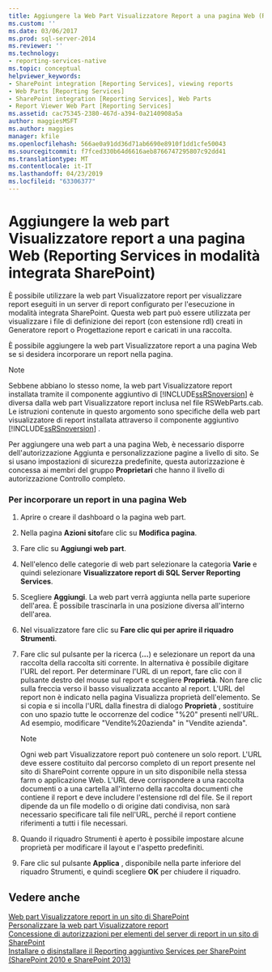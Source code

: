 ```yaml
---
title: Aggiungere la Web Part Visualizzatore Report a una pagina Web (Reporting Services in modalità integrata SharePoint) | Microsoft Docs
ms.custom: ''
ms.date: 03/06/2017
ms.prod: sql-server-2014
ms.reviewer: ''
ms.technology:
- reporting-services-native
ms.topic: conceptual
helpviewer_keywords:
- SharePoint integration [Reporting Services], viewing reports
- Web Parts [Reporting Services]
- SharePoint integration [Reporting Services], Web Parts
- Report Viewer Web Part [Reporting Services]
ms.assetid: cac75345-2380-467d-a394-0a2140908a5a
author: maggiesMSFT
ms.author: maggies
manager: kfile
ms.openlocfilehash: 566ae0a91dd36d71ab6690e8910f1dd1cfe50043
ms.sourcegitcommit: f7fced330b64d6616aeb8766747295807c92dd41
ms.translationtype: MT
ms.contentlocale: it-IT
ms.lasthandoff: 04/23/2019
ms.locfileid: "63306377"
---
```

# <a name="add-the-report-viewer-web-part-to-a-web-page-reporting-services-in-sharepoint-integrated-mode"></a>Aggiungere la web part Visualizzatore report a una pagina Web (Reporting Services in modalità integrata SharePoint)
  È possibile utilizzare la web part Visualizzatore report per visualizzare report eseguiti in un server di report configurato per l'esecuzione in modalità integrata SharePoint. Questa web part può essere utilizzata per visualizzare i file di definizione dei report (con estensione rdl) creati in Generatore report o Progettazione report e caricati in una raccolta.  
  
 È possibile aggiungere la web part Visualizzatore report a una pagina Web se si desidera incorporare un report nella pagina.  
  
> [!NOTE]  
>  Sebbene abbiano lo stesso nome, la web part Visualizzatore report installata tramite il componente aggiuntivo di [!INCLUDE[ssRSnoversion](../../includes/ssrsnoversion-md.md)] è diversa dalla web part Visualizzatore report inclusa nel file RSWebParts.cab. Le istruzioni contenute in questo argomento sono specifiche della web part visualizzatore di report installata attraverso il componente aggiuntivo [!INCLUDE[ssRSnoversion](../../includes/ssrsnoversion-md.md)] .  
  
 Per aggiungere una web part a una pagina Web, è necessario disporre dell'autorizzazione Aggiunta e personalizzazione pagine a livello di sito. Se si usano impostazioni di sicurezza predefinite, questa autorizzazione è concessa ai membri del gruppo **Proprietari** che hanno il livello di autorizzazione Controllo completo.  
  
### <a name="to-embed-a-report-in-a-web-page"></a>Per incorporare un report in una pagina Web  
  
1.  Aprire o creare il dashboard o la pagina web part.  
  
2.  Nella pagina **Azioni sito**fare clic su **Modifica pagina**.  
  
3.  Fare clic su **Aggiungi web part**.  
  
4.  Nell'elenco delle categorie di web part selezionare la categoria **Varie** e quindi selezionare **Visualizzatore report di SQL Server Reporting Services**.  
  
5.  Scegliere **Aggiungi**. La web part verrà aggiunta nella parte superiore dell'area. È possibile trascinarla in una posizione diversa all'interno dell'area.  
  
6.  Nel visualizzatore fare clic su **Fare clic qui per aprire il riquadro Strumenti**.  
  
7.  Fare clic sul pulsante per la ricerca (**...**) e selezionare un report da una raccolta della raccolta siti corrente. In alternativa è possibile digitare l'URL del report. Per determinare l'URL di un report, fare clic con il pulsante destro del mouse sul report e scegliere **Proprietà**. Non fare clic sulla freccia verso il basso visualizzata accanto al report. L'URL del report non è indicato nella pagina Visualizza proprietà dell'elemento. Se si copia e si incolla l'URL dalla finestra di dialogo **Proprietà** , sostituire con uno spazio tutte le occorrenze del codice "%20" presenti nell'URL. Ad esempio, modificare "Vendite%20azienda" in "Vendite azienda".  
  
    > [!NOTE]  
    >  Ogni web part Visualizzatore report può contenere un solo report. L'URL deve essere costituito dal percorso completo di un report presente nel sito di SharePoint corrente oppure in un sito disponibile nella stessa farm o applicazione Web. L'URL deve corrispondere a una raccolta documenti o a una cartella all'interno della raccolta documenti che contiene il report e deve includere l'estensione rdl del file. Se il report dipende da un file modello o di origine dati condivisa, non sarà necessario specificare tali file nell'URL, perché il report contiene riferimenti a tutti i file necessari.  
  
8.  Quando il riquadro Strumenti è aperto è possibile impostare alcune proprietà per modificare il layout e l'aspetto predefiniti.  
  
9. Fare clic sul pulsante **Applica** , disponibile nella parte inferiore del riquadro Strumenti, e quindi scegliere **OK** per chiudere il riquadro.  
  
## <a name="see-also"></a>Vedere anche  
 [Web part Visualizzatore report in un sito di SharePoint](../report-viewer-web-part-on-a-sharepoint-site.md)   
 [Personalizzare la web part Visualizzatore report](../customize-the-report-viewer-web-part.md)   
 [Concessione di autorizzazioni per elementi del server di report in un sito di SharePoint](../security/granting-permissions-on-report-server-items-on-a-sharepoint-site.md)   
 [Installare o disinstallare il Reporting aggiuntivo Services per SharePoint &#40;SharePoint 2010 e SharePoint 2013&#41;](../install-windows/install-or-uninstall-the-reporting-services-add-in-for-sharepoint.md)  
  
  
